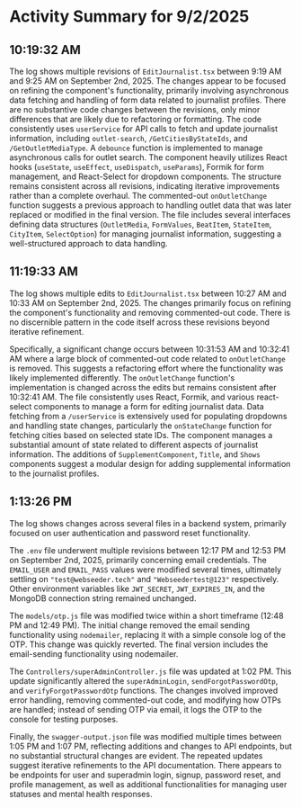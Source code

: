 # Activity Summary for 9/2/2025

## 10:19:32 AM
The log shows multiple revisions of `EditJournalist.tsx` between 9:19 AM and 9:25 AM on September 2nd, 2025.  The changes appear to be focused on refining the component's functionality, primarily involving asynchronous data fetching and handling of form data related to journalist profiles.  There are no substantive code changes between the revisions, only minor differences that are likely due to refactoring or formatting. The code consistently uses `userService` for API calls to fetch and update journalist information, including `outlet-search`, `/GetCitiesByStateIds`, and `/GetOutletMediaType`. A `debounce` function is implemented to manage asynchronous calls for outlet search.  The component heavily utilizes React hooks (`useState`, `useEffect`, `useDispatch`, `useParams`), Formik for form management, and React-Select for dropdown components.  The structure remains consistent across all revisions, indicating iterative improvements rather than a complete overhaul.  The commented-out `onOutletChange` function suggests a previous approach to handling outlet data that was later replaced or modified in the final version.  The file includes several interfaces defining data structures (`OutletMedia`, `FormValues`, `BeatItem`, `StateItem`, `CityItem`, `SelectOption`) for managing journalist information, suggesting a well-structured approach to data handling.


## 11:19:33 AM
The log shows multiple edits to `EditJournalist.tsx` between 10:27 AM and 10:33 AM on September 2nd, 2025.  The changes primarily focus on refining the component's functionality and removing commented-out code.  There is no discernible pattern in the code itself across these revisions beyond iterative refinement.

Specifically, a significant change occurs between 10:31:53 AM and 10:32:41 AM where a large block of commented-out code related to `onOutletChange` is removed. This suggests a refactoring effort where the functionality was likely implemented differently.  The `onOutletChange` function's implementation is changed across the edits but remains consistent after 10:32:41 AM. The file consistently uses React, Formik, and various react-select components to manage a form for editing journalist data.  Data fetching from a `/userService` is extensively used for populating dropdowns and handling state changes, particularly the `onStateChange` function for fetching cities based on selected state IDs.  The component manages a substantial amount of state related to different aspects of journalist information.  The additions of `SupplementComponent`, `Title`, and `Shows` components suggest a modular design for adding supplemental information to the journalist profiles.


## 1:13:26 PM
The log shows changes across several files in a backend system, primarily focused on user authentication and password reset functionality.

The `.env` file underwent multiple revisions between 12:17 PM and 12:53 PM on September 2nd, 2025,  primarily concerning email credentials.  The `EMAIL_USER` and `EMAIL_PASS` values were modified several times, ultimately settling on `"test@webseeder.tech"` and `"Webseedertest@123"` respectively.  Other environment variables like `JWT_SECRET`, `JWT_EXPIRES_IN`, and the MongoDB connection string remained unchanged.

The `models/otp.js` file was modified twice within a short timeframe (12:48 PM and 12:49 PM).  The initial change removed the email sending functionality using `nodemailer`, replacing it with a simple console log of the OTP.  This change was quickly reverted.  The final version includes the email-sending functionality using nodemailer.

The `Controllers/superAdminController.js` file was updated at 1:02 PM. This update significantly altered the `superAdminLogin`, `sendForgotPasswordOtp`, and `verifyForgotPasswordOtp` functions. The changes involved improved error handling, removing commented-out code, and modifying how OTPs are handled;  instead of sending OTP via email, it logs the OTP to the console for testing purposes.

Finally, the `swagger-output.json` file was modified multiple times between 1:05 PM and 1:07 PM, reflecting additions and changes to API endpoints, but no substantial structural changes are evident.  The repeated updates suggest iterative refinements to the API documentation.  There appears to be endpoints for user and superadmin login, signup, password reset, and profile management, as well as  additional functionalities for managing user statuses and mental health responses.
